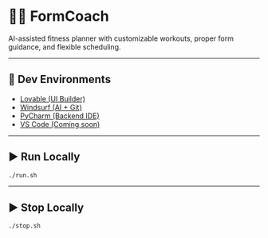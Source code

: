 # 🏋️‍♂️ FormCoach

AI-assisted fitness planner with customizable workouts, proper form guidance, and flexible scheduling.

---

## 📂 Dev Environments

- [Lovable (UI Builder)](docs/LOVABLE.md)
- [Windsurf (AI + Git)](docs/WINDSURF.md)
- [PyCharm (Backend IDE)](docs/PYCHARM.md)
- [VS Code (Coming soon)](docs/VSCODE.md)

---

## ▶ Run Locally

```bash
./run.sh
```
---

## ▶ Stop Locally

```bash
./stop.sh
```
